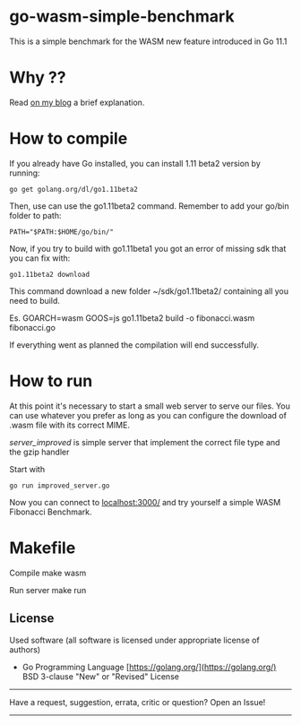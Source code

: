 # go-wasm-simple-benchmark
This is a simple benchmark for the WASM new feature introduced in Go 11.1

# Why ??

Read [on my blog](https://blog.m4dfry.space/posts/go-wasm-benchmark/) a brief explanation.

# How to compile

If you already have Go installed, you can install 1.11 beta2 version by running:

	go get golang.org/dl/go1.11beta2

Then, use can use the go1.11beta2 command. Remember to add your go/bin folder to path:

	PATH="$PATH:$HOME/go/bin/"

Now, if you try to build with go1.11beta1 you got an error of missing sdk that you can fix with:

	go1.11beta2 download

This command download a new folder ~/sdk/go1.11beta2/ containing all you need to build.

Es.
	GOARCH=wasm GOOS=js go1.11beta2  build -o fibonacci.wasm fibonacci.go

If everything went as planned the compilation will end successfully.

# How to run

At this point it's necessary to start a small web server to serve our files.
You can use whatever you prefer as long as you can configure the download of .wasm file with its correct MIME.

*server_improved* is simple server that implement the correct file type and the gzip handler

Start with

	go run improved_server.go

Now you can connect to [localhost:3000/](localhost:3000/) and try yourself a simple WASM Fibonacci Benchmark.

# Makefile

Compile
	make wasm

Run server
	make run

## License

Used software (all software is licensed under appropriate license of authors)
*  Go Programming Language [https://golang.org/](https://golang.org/) BSD 3-clause "New" or "Revised" License

---

Have a request, suggestion, errata, critic or question? Open an Issue!

---
